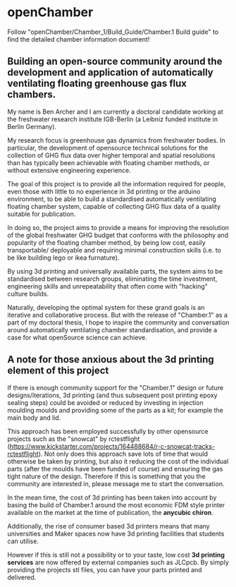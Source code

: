 # openChamber 

Follow "openChamber/Chamber_1/Build_Guide/Chamber.1 Build guide" to find the detailed chamber information document!

## Building an open-source community around the development and application of automatically ventilating floating greenhouse gas flux chambers. 


My name is Ben Archer and I am currently a doctoral candidate working at the freshwater research institute IGB-Berlin (a Leibniz funded institute in Berlin Germany). 

My research focus is greenhouse gas dynamics from freshwater bodies. In particular, the development of opensource technical solutions for the collection of GHG flux data over higher temporal and spatial resolutions than has typically been achievable with floating chamber methods, or without extensive engineering experience. 

The goal of this project is to provide all the information required for people, even those with little to no experience in 3d printing or the arduino environment, to be able to build a standardised automatically ventilating floating chamber system, capable of collecting GHG flux data of a quality suitable for publication. 

In doing so, the project aims to provide a means for improving the resolution of the global freshwater GHG budget that conforms with the philosophy and popularity of the floating chamber method, by being low cost, easily transportable/ deployable and requiring minimal construction skills (i.e. to be like building lego or ikea furnature).

By using 3d printing and universally available parts, the system aims to be standardised between research groups, eliminating the time investment, engineering skills and unrepeatability that often come with "hacking" culture builds.

Naturally, developing the optimal system for these grand goals is an iterative and collaborative process. But with the release of "Chamber.1" as a part of my doctoral thesis, I hope to inspire the community and conversation around automatically ventilating chamber standardisation, and provide a case for what openSource science can achieve. 



## A note for those anxious about the 3d printing element of this project

If there is enough community support for the "Chamber.1" design or future designs/iterations, 3d printing (and thus subsequent post printing epoxy sealing steps) could be avoided or reduced by investing in injection moulding moulds and providing some of the parts as a kit; for example the main body and lid. 

This approach has been employed successfully by other opensource projects such as the "snowcat" by rctestflight (https://www.kickstarter.com/projects/164488684/r-c-snowcat-tracks-rctestflight). Not only does this approach save lots of time that would otherwise be taken by printing, but also it reducing the cost of the individual parts (after the moulds have been funded of course) and ensuring the gas tight nature of the design. Therefore if this is something that you the community are interested in, please message me to start the conversation. 

In the mean time, the cost of 3d printing has been taken into account by basing the build of Chamber.1 around the most economic FDM style printer available on the market at the time of publication, the **anycubic chiron**.

Additionally, the rise of consumer based 3d printers means that many universities and Maker spaces now have 3d printing facilities that students can utilise.

However if this is still not a possibility or to your taste, low cost **3d printing services** are now offered by external companies such as JLCpcb. By simply providing the projects stl files, you can have your parts printed and delivered.




